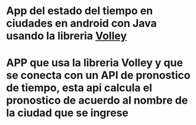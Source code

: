 # App del estado del tiempo en ciudades en android con Java usando la libreria [Volley](https://github.com/google/volley)

# APP que usa la libreria Volley y que se conecta con un API de pronostico de tiempo, esta api calcula el pronostico de acuerdo al nombre de la ciudad que se ingrese
